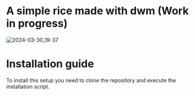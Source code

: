 # A simple rice made with dwm (Work in progress)
![2024-03-30_19-37](https://github.com/roccoa03/roccoa-dwm-setup/assets/108635457/a85d2a28-2918-48b8-bdbe-b8355d643de2) 

# Installation guide
To install this setup you need to clone the repository and execute the installation script.
